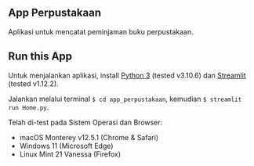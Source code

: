 ## App Perpustakaan

Aplikasi untuk mencatat peminjaman buku perpustakaan.

## Run this App

Untuk menjalankan aplikasi, install [Python 3](https://www.python.org/downloads/) (tested v3.10.6)
dan [Streamlit](https://streamlit.io/#install) (tested v1.12.2).

Jalankan melalui terminal `$ cd app_perpustakaan`, kemudian `$ streamlit run Home.py`.

Telah di-test pada Sistem Operasi dan Browser:

* macOS Monterey v12.5.1 (Chrome & Safari)
* Windows 11 (Microsoft Edge)
* Linux Mint 21 Vanessa (Firefox)
